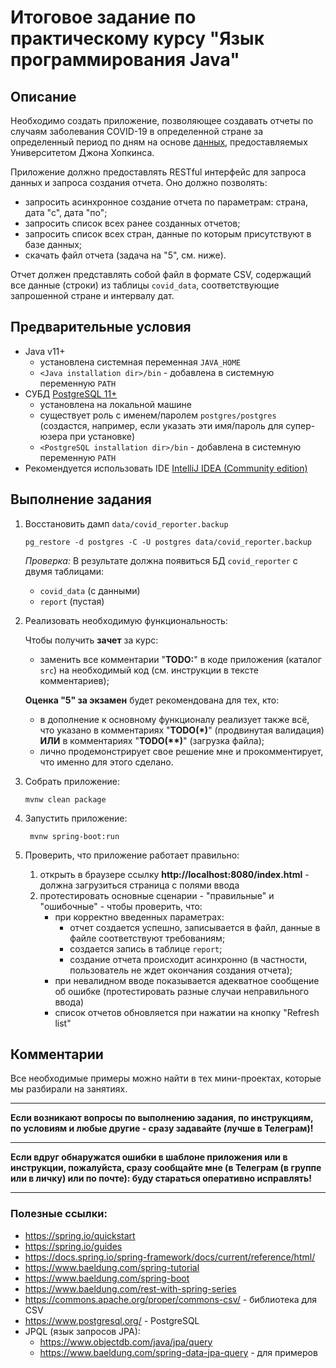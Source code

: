 # Итоговое задание по практическому курсу "Язык программирования Java"

## Описание

Необходимо создать приложение, позволяющее создавать отчеты по случаям 
заболевания COVID-19 в определенной стране за определенный период по дням
на основе <a href="https://github.com/CSSEGISandData/COVID-19">данных</a>,
предоставляемых Университетом Джона Хопкинса.

Приложение должно предоставлять RESTful интерфейс для запроса данных и запроса 
создания отчета. Оно должно позволять:
- запросить асинхронное создание отчета по параметрам: страна, дата "с", дата "по";
- запросить список всех ранее созданных отчетов;
- запросить список всех стран, данные по которым присутствуют в базе данных;
- скачать файл отчета (задача на "5", см. ниже).

Отчет должен представлять собой файл в формате CSV, содержащий все данные (строки) из таблицы
`covid_data`, соответствующие запрошенной стране и интервалу дат.

## Предварительные условия

- Java v11+
  - установлена системная переменная `JAVA_HOME`
  - `<Java installation dir>/bin` - добавлена в системную переменную `PATH`
- СУБД <a href="https://www.postgresql.org/">PostgreSQL 11+</a> 
  - установлена на локальной машине
  - существует роль с именем/паролем `postgres/postgres` (создастся, например, если 
    указать эти имя/пароль для супер-юзера при установке)
  - `<PostgreSQL installation dir>/bin` - добавлена в системную переменную `PATH`
- Рекомендуется использовать IDE <a href="https://www.jetbrains.com/ru-ru/idea/download/">IntelliJ IDEA (Community edition)</a>

## Выполнение задания

1. Восстановить дамп `data/covid_reporter.backup`
    ```commandline
    pg_restore -d postgres -C -U postgres data/covid_reporter.backup
    ```
   _Проверка:_ В результате должна появиться БД `covid_reporter` с двумя таблицами:
   - `covid_data` (с данными)
   - `report` (пустая)


2. Реализовать необходимую функциональность:
   
    Чтобы получить **зачет** за курс:
      - заменить все комментарии "**TODO:**" в коде приложения (каталог `src`)
        на необходимый код (см. инструкции в тексте комментариев);
   
    **Оценка "5" за экзамен** будет рекомендована для тех, кто:
     
      - в дополнение к основному функционалу реализует также всё, что указано в комментариях
      "**TODO(\*)**" (продвинутая валидация) **ИЛИ** в комментариях "**TODO(\*\*)**" (загрузка файла);
      - лично продемонстрирует свое решение мне и прокомментирует, что именно для этого сделано. 


3. Собрать приложение: 
   ```commandline
   mvnw clean package
   ```
   
4. Запустить приложение: 
   ```commandline
    mvnw spring-boot:run
   ```
   
5. Проверить, что приложение работает правильно:
    1. открыть в браузере ссылку **http://localhost:8080/index.html** - должна загрузиться страница с полями ввода
    2. протестировать основные сценарии - "правильные" и "ошибочные" - чтобы проверить, что:
        - при корректно введенных параметрах:
          - отчет создается успешно, записывается в файл, данные в файле соответствуют требованиям;
          - создается запись в таблице `report`;
          - создание отчета происходит асинхронно (в частности, пользователь не ждет окончания создания отчета);
        - при невалидном вводе показывается адекватное сообщение об ошибке (протестировать разные случаи неправильного ввода)
        - список отчетов обновляется при нажатии на кнопку "Refresh list"


## Комментарии

Все необходимые примеры можно найти в тех мини-проектах, которые мы разбирали на занятиях.

---
**Если возникают вопросы по выполнению задания, по инструкциям, по условиям и любые другие - 
сразу задавайте (лучше в Телеграм)!** 

---
**Если вдруг обнаружатся ошибки в шаблоне приложения или в инструкции,
пожалуйста, сразу сообщайте мне (в Телеграм (в группе или в личку) или по почте): буду стараться оперативно исправлять!**

---


### Полезные ссылки:
- https://spring.io/quickstart
- https://spring.io/guides
- https://docs.spring.io/spring-framework/docs/current/reference/html/
- https://www.baeldung.com/spring-tutorial
- https://www.baeldung.com/spring-boot
- https://www.baeldung.com/rest-with-spring-series
- https://commons.apache.org/proper/commons-csv/ - библиотека для CSV
- https://www.postgresql.org/ - PostgreSQL
- JPQL (язык запросов JPA):
  - https://www.objectdb.com/java/jpa/query
  - https://www.baeldung.com/spring-data-jpa-query - для примеров
